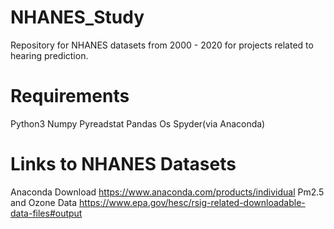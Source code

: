 # NHANES_Study

Repository for NHANES datasets from 2000 - 2020 for projects related to hearing prediction. 

# Requirements
Python3 
Numpy 
Pyreadstat
Pandas 
Os 
Spyder(via Anaconda)

# Links to NHANES Datasets
 Anaconda Download https://www.anaconda.com/products/individual
 Pm2.5 and Ozone Data https://www.epa.gov/hesc/rsig-related-downloadable-data-files#output
